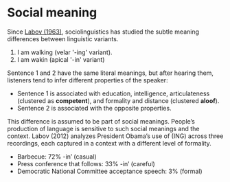 # Social meaning 

Since [Labov (1963)](https://www.tandfonline.com/doi/pdf/10.1080/00437956.1963.11659799), sociolinguistics has studied the subtle meaning differences between linguistic variants. 

1. I am walking (velar '-ing' variant).
2. I am wakin  (apical '-in' variant)

Sentence 1 and 2 have the same literal meanings, but after hearing them, listeners tend to infer different properties of the speaker:

- Sentence 1 is associated with education, intelligence, articulateness (clustered as **competent**),  and formality and distance (clustered **aloof**).
- Sentence 2 is associated with the opposite properties. 

This difference is assumed to be part of social meanings. People’s production of language is sensitive to such social meanings and the context. Labov (2012) analyzes President Obama’s use of (ING) across three recordings, each captured in a context with a different level of formality.

- Barbecue: 72% -in’ (casual)
- Press conference that follows: 33% -in’ (careful)
- Democratic National Committee acceptance speech: 3% (formal)


